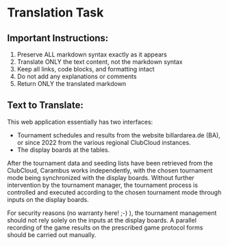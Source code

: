 # Translation Task

## Important Instructions:
1. Preserve ALL markdown syntax exactly as it appears
2. Translate ONLY the text content, not the markdown syntax
3. Keep all links, code blocks, and formatting intact
4. Do not add any explanations or comments
5. Return ONLY the translated markdown

## Text to Translate:

This web application essentially has two interfaces:
- Tournament schedules and results from the website billardarea.de (BA), or since 2022 from the various regional ClubCloud instances.
- The display boards at the tables.

After the tournament data and seeding lists have been retrieved from the ClubCloud, Carambus works independently, with the chosen tournament mode being synchronized with the display boards. Without further intervention by the tournament manager, the tournament process is controlled and executed according to the chosen tournament mode through inputs on the display boards.

For security reasons (no warranty here! ;-) ), the tournament management should not rely solely on the inputs at the display boards. A parallel recording of the game results on the prescribed game protocol forms should be carried out manually.